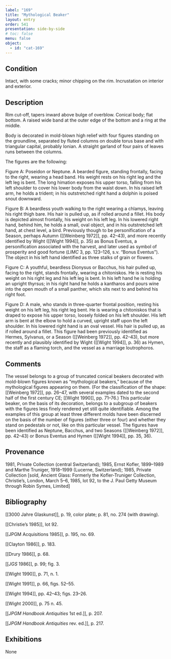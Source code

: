 ```yaml
---
label: "169"
title: "Mythological Beaker"
layout: entry
order: 541
presentation: side-by-side
# toc: false
menu: false
object:
  - id: "cat-169"
---
```


## Condition

Intact, with some cracks; minor chipping on the rim. Incrustation on interior and exterior.

## Description

Rim cut-off, tapers inward above bulge of overblow. Conical body; flat bottom. A raised wide band at the outer edge of the bottom and a ring at the middle.

Body is decorated in mold-blown high relief with four figures standing on the groundline, separated by fluted columns on double torus base and with triangular capital, probably Ionian. A straight garland of four pairs of leaves runs between the columns.

The figures are the following:

Figure A: Poseidon or Neptune. A bearded figure, standing frontally, facing to the right, wearing a head band. His weight rests on his right leg and the left leg is bent. The long himation exposes his upper torso, falling from his left shoulder to cover his lower body from the waist down. In his raised left arm, he holds a trident; in his outstretched right hand a dolphin is poised snout downward.

Figure B: A beardless youth walking to the right wearing a chlamys, leaving his right thigh bare. His hair is pulled up, as if rolled around a fillet. His body is depicted almost frontally, his weight on his left leg. In his lowered right hand, behind him, he holds a small, oval object, and in his outstretched left hand, at chest level, a bird. Previously though to be personification of a Season, perhaps Autumn ([[Weinberg 1972]], pp. 42–43), and more recently identified by Wight ([[Wight 1994]], p. 35) as Bonus Eventus, a personification associated with the harvest, and later used as symbol of prosperity and good fortune (*LIMC* 3, pp. 123–126, s.v. “Bonus Eventus”). The object in his left hand identified as three stalks of grain or flowers.

Figure C: A youthful, beardless Dionysus or Bacchus, his hair pulled up, facing to the right, stands frontally, wearing a chitoniskos. He is resting his weight on his right leg and his left leg is bent. In his left hand he is holding an upright thyrsus; in his right hand he holds a kantharos and pours wine into the open mouth of a small panther, which sits next to and behind his right foot.

Figure D: A male, who stands in three-quarter frontal position, resting his weight on his left leg, his right leg bent. He is wearing a chitoniskos that is draped to expose his upper torso, loosely folded on his left shoulder. His left arm is bent at the elbow to hold a curved, upright staff upon the left shoulder. In his lowered right hand is an oval vessel. His hair is pulled up, as if rolled around a fillet. This figure had been previously identified as Hermes, Sylvanus, or a Season ([[Weinberg 1972]], pp. 42–43), but more recently and plausibly identified by Wight ([[Wight 1994]], p. 36) as Hymen, the staff as a flaming torch, and the vessel as a marriage loutrophoros.

## Comments

The vessel belongs to a group of truncated conical beakers decorated with mold-blown figures known as “mythological beakers,” because of the mythological figures appearing on them. (For the classification of the shape: [[Weinberg 1972]], pp. 26–47, with several examples dated to the second half of the first century CE; [[Wight 1990]], pp. 71–76.) This particular beaker, on the basis of its decoration, belongs to a subgroup of beakers with the figures less finely rendered yet still quite identifiable. Among the examples of this group at least three different molds have been discerned on the basis of the number of figures (either three or four) and whether they stand on pedestals or not, like on this particular vessel. The figures have been identified as Neptune, Bacchus, and two Seasons ([[Weinberg 1972]], pp. 42–43) or Bonus Eventus and Hymen ([[Wight 1994]], pp. 35, 36).

## Provenance

1981, Private Collection (central Switzerland); 1985, Ernst Kofler, 1899–1989 and Marthe Truniger, 1918–1999 (Lucerne, Switzerland); 1985, Private Collection \[sold, Ancient Glass: Formerly the Kofler-Truniger Collection, Christie’s, London, March 5–6, 1985, lot 92, to the J. Paul Getty Museum through Robin Symes, Limited\]

## Bibliography

[[3000 Jahre Glaskunst]], p. 19, color plate; p. 81, no. 274 (with drawing).

[[Christie’s 1985]], lot 92.

[[JPGM Acquisitions 1985]], p. 195, no. 69.

[[Clayton 1986]], p. 183.

[[Drury 1986]], p. 68.

[[*JGS* 1986]], p. 99; fig. 3.

[[Wight 1990]], p. 71, n. 1.

[[Wight 1991]], p. 66, figs. 52–55.

[[Wight 1994]], pp. 42–43; figs. 23–26.

[[Wight 2000]], p. 75 n. 45.

[[*JPGM Handbook Antiquities* 1st ed.]], p. 207.

[[*JPGM Handbook Antiquities* rev. ed.]], p. 217.

## Exhibitions

None